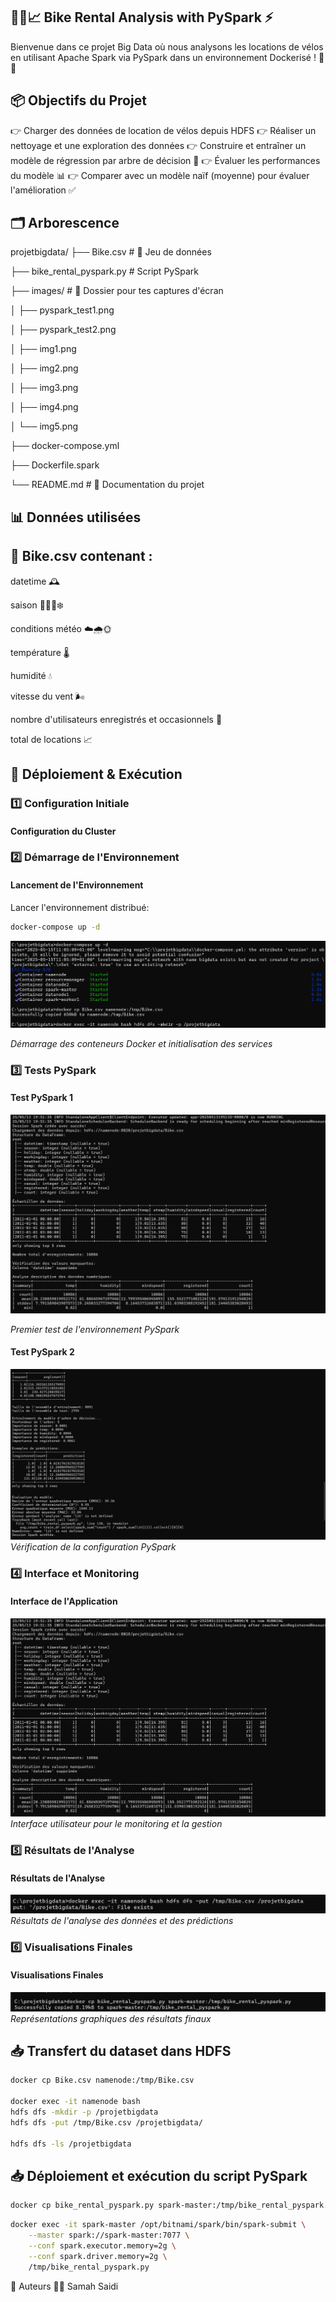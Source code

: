 ## 🚴‍♂️📈 Bike Rental Analysis with PySpark ⚡
Bienvenue dans ce projet Big Data où nous analysons les locations de vélos en utilisant Apache Spark via PySpark dans un environnement Dockerisé ! 🐳✨

## 📦 Objectifs du Projet

👉 Charger des données de location de vélos depuis HDFS
👉 Réaliser un nettoyage et une exploration des données
👉 Construire et entraîner un modèle de régression par arbre de décision 🌳
👉 Évaluer les performances du modèle 📊
👉 Comparer avec un modèle naïf (moyenne) pour évaluer l'amélioration ✅

## 🗂️ Arborescence

projetbigdata/
├── Bike.csv                    # 📄 Jeu de données

├── bike_rental_pyspark.py      #  Script PySpark

├── images/                     # 📸 Dossier pour tes captures d'écran

│   ├── pyspark_test1.png

│   ├── pyspark_test2.png

│   ├── img1.png

│   ├── img2.png
   
│   ├── img3.png
   
│   ├── img4.png
   
│   └── img5.png

├── docker-compose.yml

├── Dockerfile.spark

└── README.md                   # 📖 Documentation du projet

## 📊 Données utilisées

## 📂 Bike.csv contenant :

datetime 🕰️

saison 🌸🌞🍂❄️

conditions météo ☁️🌧️🌞

température 🌡️

humidité 💧

vitesse du vent 🌬️

nombre d'utilisateurs enregistrés et occasionnels 👥

total de locations 📈

## 🚀 Déploiement & Exécution

### 1️⃣ Configuration Initiale
#### Configuration du Cluster

### 2️⃣ Démarrage de l'Environnement
#### Lancement de l'Environnement

Lancer l'environnement distribué:
```bash
docker-compose up -d
```

![Lancement de l'Environnement](images/img3.png)

*Démarrage des conteneurs Docker et initialisation des services*

### 3️⃣ Tests PySpark
#### Test PySpark 1
![Test PySpark 1](images/pyspark_test1.jpg)

*Premier test de l'environnement PySpark*

#### Test PySpark 2
![Test PySpark 2](images/pyspark_test2.jpg)
*Vérification de la configuration PySpark*

### 4️⃣ Interface et Monitoring
#### Interface de l'Application
![Interface de l'Application](images/img1.png)
*Interface utilisateur pour le monitoring et la gestion*

### 5️⃣ Résultats de l'Analyse
#### Résultats de l'Analyse
![Résultats de l'Analyse](images/img4.png)
*Résultats de l'analyse des données et des prédictions*

### 6️⃣ Visualisations Finales
#### Visualisations Finales
![Visualisations Finales](images/img5.png)
*Représentations graphiques des résultats finaux*

## 📥 Transfert du dataset dans HDFS

```bash
docker cp Bike.csv namenode:/tmp/Bike.csv

docker exec -it namenode bash
hdfs dfs -mkdir -p /projetbigdata
hdfs dfs -put /tmp/Bike.csv /projetbigdata/

hdfs dfs -ls /projetbigdata
```

## 📥 Déploiement et exécution du script PySpark

```bash
docker cp bike_rental_pyspark.py spark-master:/tmp/bike_rental_pyspark.py 
```

```bash
docker exec -it spark-master /opt/bitnami/spark/bin/spark-submit \
    --master spark://spark-master:7077 \
    --conf spark.executor.memory=2g \
    --conf spark.driver.memory=2g \
    /tmp/bike_rental_pyspark.py 
```

📝 Auteurs
👩‍💻 Samah Saidi